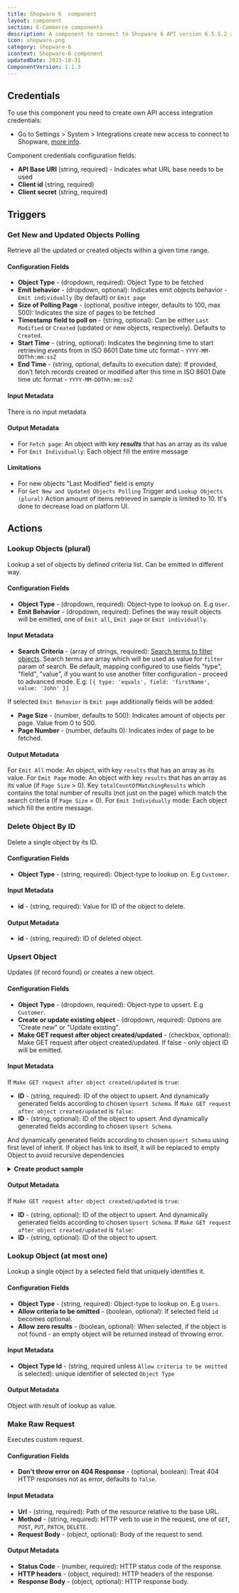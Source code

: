 ```yaml
---
title: Shopware 6  component
layout: component
section: E-Commerce components
description: A component to connect to Shopware 6 API version 6.5.5.2 and lower
icon: shopware.png
category: shopware-6
icontext: Shopware-6 component
updatedDate: 2023-10-31
ComponentVersion: 1.1.3
---
```


## Credentials

To use this component you need to create own API access integration credentials:
* Go to Settings > System > Integrations create new access to connect to Shopware, [more info](https://docs.shopware.com/en/shopware-6-en/settings/system/integrationen?category=shopware-6-en/settings/system).

Component credentials configuration fields:

* **API Base URI**  (string, required) - Indicates what URL base needs to be used
* **Client id**  (string, required)
* **Client secret**  (string, required)

## Triggers

### Get New and Updated Objects Polling

Retrieve all the updated or created objects within a given time range.

#### Configuration Fields
* **Object Type** - (dropdown, required): Object Type to be fetched
* **Emit behavior** - (dropdown, optional): Indicates emit objects behavior - `Emit individually` (by default) or `Emit page`
* **Size of Polling Page** - (optional, positive integer, defaults to 100, max 500): Indicates the size of pages to be fetched
* **Timestamp field to poll on** - (string, optional): Can be either `Last Modified` or `Created` (updated or new objects, respectively). Defaults to `Created`.
* **Start Time** - (string, optional): Indicates the beginning time to start retrieving events from in ISO 8601 Date time utc format - `YYYY-MM-DDThh:mm:ssZ`
* **End Time** - (string, optional, defaults to execution date): If provided, don’t fetch records created or modified after this time in ISO 8601 Date time utc format - `YYYY-MM-DDThh:mm:ssZ`

#### Input Metadata

There is no input metadata

#### Output Metadata

* For `Fetch page`: An object with key ***results*** that has an array as its value
* For `Emit Individually`:  Each object fill the entire message

#### Limitations

* For new objects "Last Modified" field is empty
* For `Get New and Updated Objects Polling` Trigger and `Lookup Objects (plural)` Action amount of items retrieved in sample is limited to 10. It's done to decrease load on platform UI.

## Actions

### Lookup Objects (plural)

Lookup a set of objects by defined criteria list. Can be emitted in different way.

#### Configuration Fields

* **Object Type** - (dropdown, required): Object-type to lookup on. E.g `User`.
* **Emit Behavior** - (dropdown, required): Defines the way result objects will be emitted, one of `Emit all`, `Emit page` or `Emit individually`.

#### Input Metadata

* **Search Criteria** - (array of strings, required): [Search terms to filter objects](https://shopware.stoplight.io/docs/store-api/docs/concepts/search-queries.md#filter). Search terms are array which will be used as value for `filter` param of search. Be default, mapping configured to use fields "type", "field", "value", if you want to use another filter configuration - proceed to advanced mode. E.g: `[{ type: 'equals', field: 'firstName', value: 'John' }]`

If selected `Emit Behavior` is `Emit page` additionally fields will be added:
* **Page Size** - (number, defaults to 500): Indicates amount of objects per page. Value from 0 to 500.
* **Page Number** - (number, defaults 0): Indicates index of page to be fetched.

#### Output Metadata

For `Emit All` mode: An object, with key `results` that has an array as its value.
For `Emit Page` mode: An object with key `results` that has an array as its value (if `Page Size` > 0). Key `totalCountOfMatchingResults` which contains the total number of results (not just on the page) which match the search criteria (if `Page Size` = 0).
For `Emit Individually` mode: Each object which fill the entire message.

### Delete Object By ID

Delete a single object by its ID.

#### Configuration Fields

* **Object Type** - (string, required): Object-type to lookup on. E.g `Customer`.

#### Input Metadata

* **id** - (string, required): Value for ID of the object to delete.

#### Output Metadata

* **id** - (string, required): ID of deleted object.

### Upsert Object

Updates (if record found) or creates a new object.

#### Configuration Fields

* **Object Type** - (dropdown, required): Object-type to upsert. E.g `Customer`.
* **Create or update existing object** - (dropdown, required): Options are "Create new" or "Update existing".
* **Make GET request after object created/updated** - (checkbox, optional): Make GET request after object created/updated. If false - only object ID will be emitted.

#### Input Metadata

If `Make GET request after object created/updated` is `true`:
* **ID** - (string, required): ID of the object to upsert.
And dynamically generated fields according to chosen `Upsert Schema`.
If `Make GET request after object created/updated` is `false`:
* **ID** - (string, optional): ID of the object to upsert.
And dynamically generated fields according to chosen `Upsert Schema`.

And dynamically generated fields according to chosen `Upsert Schema` using first level of inherit. If object has link to itself, it will be replaced to empty Object to avoid recursive dependencies

<details close markdown="block"><summary><strong>Create product sample </strong></summary>

  ```json
    {
      "taxId": "31249d3e7d2a46839f0e126f40c4a44f",
      "productNumber": "NSP-10272123",
      "stock": 50,
      "name": "Ice Cream Sweatshirt, Grey, Unisex",
      "createdAt": "2022-11-03T13:49:19.509000+00:00",
      "price": [
        {
          "currencyId": "b7d2554b0ce847cd82f3ac9bd1c0dfca",
          "net": 16.799999999999997,
          "gross": 19.99,
          "linked": true,
          "listPrice": null,
          "percentage": null,
          "regulationPrice": null,
          "extensions": []
        }
      ],
      "children": [
        {
          "taxId": "31249d3e7d2a46839f0e126f40c4a44f",
          "productNumber": "NSP-10272321",
          "stock": 50,
          "name": "Ice Cream Sweatshirt, Grey, Unisex",
          "createdAt": "2022-11-03T13:49:19.509000+00:00",
          "price": [
            {
              "currencyId": "b7d2554b0ce847cd82f3ac9bd1c0dfca",
              "net": 16.799999999999997,
              "gross": 19.99,
              "linked": true,
              "listPrice": null,
              "percentage": null,
              "regulationPrice": null,
              "extensions": []
            }
          ]
        }
      ]
    }
  ```
</details>

#### Output Metadata

If `Make GET request after object created/updated` is `true`:
* **ID** - (string, optional): ID of the object to upsert.
And dynamically generated fields according to chosen `Upsert Schema`.
If `Make GET request after object created/updated` is `false`:
* **ID** - (string, optional): ID of the object to upsert.

### Lookup Object (at most one)

Lookup a single object by a selected field that uniquely identifies it.

#### Configuration Fields

* **Object Type** - (string, required): Object-type to lookup on. E.g `Users`.
* **Allow criteria to be omitted** - (boolean, optional): If selected field `id` becomes optional.
* **Allow zero results** - (boolean, optional): When selected, if the object is not found - an empty object will be returned instead of throwing error.

#### Input Metadata

* **Object Type Id** - (string, required unless `Allow criteria to be omitted` is selected): unique identifier of selected `Object Type`

#### Output Metadata

Object with result of lookup as value.

### Make Raw Request

Executes custom request.

#### Configuration Fields

* **Don't throw error on 404 Response** - (optional, boolean): Treat 404 HTTP responses not as error, defaults to `false`.

#### Input Metadata

* **Url** - (string, required): Path of the resource relative to the base URL.
* **Method** - (string, required): HTTP verb to use in the request, one of `GET`, `POST`, `PUT`, `PATCH`, `DELETE`.
* **Request Body** - (object, optional): Body of the request to send.

#### Output Metadata

* **Status Code** - (number, required): HTTP status code of the response.
* **HTTP headers** - (object, required): HTTP headers of the response.
* **Response Body** - (object, optional): HTTP response body.

